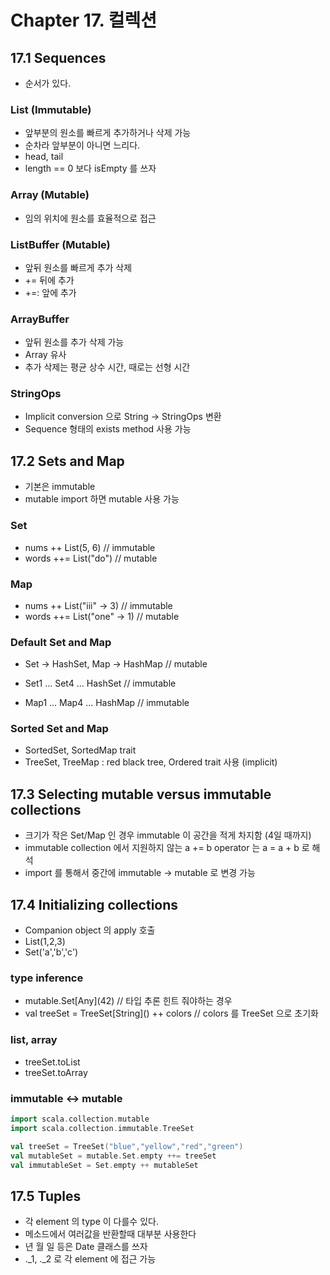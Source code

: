 # Chapter 17. 컬렉션 

## 17.1 Sequences
* 순서가 있다.
### List (Immutable)
* 앞부분의 원소를 빠르게 추가하거나 삭제 가능 
* 순차라 앞부분이 아니면 느리다. 
* head, tail
* length == 0 보다 isEmpty 를 쓰자

### Array (Mutable)
* 임의 위치에 원소를 효율적으로 접근 

### ListBuffer (Mutable)
* 앞뒤 원소를 빠르게 추가 삭제
* += 뒤에 추가
* +=: 앞에 추가

### ArrayBuffer 
* 앞뒤 원소를 추가 삭제 가능
* Array 유사
* 추가 삭제는 평균 상수 시간, 때로는 선형 시간 

### StringOps
* Implicit conversion 으로 String -> StringOps 변환
* Sequence 형태의 exists method 사용 가능

## 17.2 Sets and Map
* 기본은 immutable
* mutable import 하면 mutable 사용 가능

### Set
* nums ++ List(5, 6) // immutable 
* words ++= List("do") // mutable

### Map
* nums ++ List("iii" -> 3) // immutable
* words ++= List("one" -> 1) // mutable

### Default Set and Map

* Set -> HashSet, Map -> HashMap // mutable

* Set1 ... Set4 ... HashSet // immutable 
* Map1 ... Map4 ... HashMap // immutable 

### Sorted Set and Map
* SortedSet, SortedMap trait
* TreeSet, TreeMap : red black tree, Ordered trait 사용 (implicit)

## 17.3 Selecting mutable versus immutable collections
* 크기가 작은 Set/Map 인 경우 immutable 이 공간을 적게 차지함 (4일 때까지)
* immutable collection 에서 지원하지 않는 a += b operator 는 a = a + b 로 해석
* import 를 통해서 중간에 immutable -> mutable 로 변경 가능

## 17.4 Initializing collections
* Companion object 의 apply 호출
* List(1,2,3) 
* Set('a','b','c') 

### type inference
* mutable.Set\[Any](42) // 타입 추론 힌트 줘야하는 경우 
* val treeSet = TreeSet\[String]() ++ colors // colors 를 TreeSet 으로 초기화

### list, array 
* treeSet.toList
* treeSet.toArray

### immutable <-> mutable
```scala
import scala.collection.mutable
import scala.collection.immutable.TreeSet

val treeSet = TreeSet("blue","yellow","red","green")
val mutableSet = mutable.Set.empty ++= treeSet
val immutableSet = Set.empty ++ mutableSet
```

## 17.5 Tuples
* 각 element 의 type 이 다를수 있다.
* 메소드에서 여러값을 반환할때 대부분 사용한다
* 년 월 일 등은 Date 클래스를 쓰자
* ._1, ._2 로 각 element 에 접근 가능

